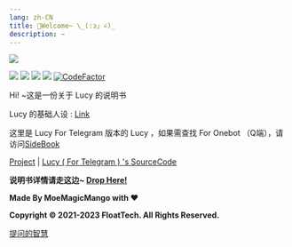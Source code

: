 ```yaml
---
lang: zh-CN
title: 🌈Welcome~ \_(:з」∠)_
description: ~
---
```

![](https://cdn.himoyo.cn/img_service/004kfMibgy1guucjwe7uhj62da16pkjm02.jpg)



![](https://img.shields.io/badge/HiMoYo-Lucy-aqua)     ![](https://img.shields.io/badge/LICENSE-GPL3.0-brightgreen)   ![](https://img.shields.io/badge/Server-Azure_JP-pink)  ![](https://img.shields.io/badge/FrameWork-Reibot-blue)
[![CodeFactor](https://www.codefactor.io/repository/github/moyoez/reibot-plugin/badge/main)](https://www.codefactor.io/repository/github/moyoez/reibot_plugin/overview/main)

Hi! ~这是一份关于 Lucy 的说明书

Lucy 的基础人设 : [Link](https://moe.himoyo.cn/archives/14/)



这里是 Lucy For Telegram 版本的 Lucy ，如果需查找 For Onebot （Q端），请访问[SideBook](https://lucy.lemonkoi.one)

[Project](https://github.com/FloatTech/reibot-plugin) | [Lucy ( For Telegram ) 's SourceCode](https://github.com/moyoez/reibot-plugin)

**说明书详情请走这边~ [Drop Here!](/show)**

**Made By MoeMagicMango with ❤**

**Copyright © 2021-2023 FloatTech. All Rights Reserved.**

[提问的智慧](https://github.com/ryanhanwu/How-To-Ask-Questions-The-Smart-Way/blob/main/README-zh\_CN.md)